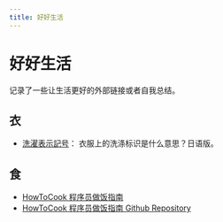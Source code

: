 ```yaml
---
title: 好好生活
---
```


# 好好生活

记录了一些让生活更好的外部链接或者自我总结。  

## 衣
- [洗濯表示記号](2025-10-25-洗濯表示記号)： 衣服上的洗涤标识是什么意思？日语版。


## 食
- [HowToCook 程序员做饭指南](https://cook.aiursoft.cn/) 
- [HowToCook 程序员做饭指南 Github Repository](https://github.com/Anduin2017/HowToCook)


